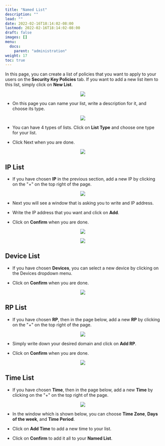 ```yaml
---
title: "Named List"
description: ""
lead: ""
date: 2022-02-16T18:14:02-08:00
lastmod: 2022-02-16T18:14:02-08:00
draft: false
images: []
menu:
  docs:
    parent: "administration"
weight: 17
toc: true
---
```


In this page, you can create a list of policies that you want to apply to your users on the **Security Key Policies** tab.
If you want to add a new list item to this list, simply click on **New List**.

<p align="center">
    <img src="/images/vendor/Panel/namedlist_1.png">
</p>

- On this page you can name your list, write a description for it, and choose its type.

<p align="center">
    <img src="/images/vendor/Panel/namedlist_2.png">
</p>

- You can have 4 types of lists. Click on **List Type** and choose one type for your list.

- Click Next when you are done.

<p align="center">
    <img src="/images/vendor/Panel/namedlist_3.png">
</p>

## IP List

- If you have chosen **IP** in the previous section, add a new IP by clicking on the "+" on the top right of the page.

<p align="center">
    <img src="/images/vendor/Panel/namedlist_4.png">
</p>

- Next you will see a window that is asking you to write and IP address.

- Write the IP address that you want and click on **Add**.

- Click on **Confirm** when you are done.

<p align="center">
    <img src="/images/vendor/Panel/namedlist_5.png">
</p>

<p align="center">
    <img src="/images/vendor/Panel/namedlist_6.png">
</p>

## Device List

- If you have chosen **Devices**, you can select a new device by clicking on the Devices dropdown menu.

- Click on **Confirm** when you are done.

<p align="center">
    <img src="/images/vendor/Panel/namedlist_7.png">
</p>

## RP List

- If you have chosen **RP**, then in the page below, add a new **RP** by clicking on the "+" on the top right of the page.

<p align="center">
    <img src="/images/vendor/Panel/namedlist_8.png">
</p>

- Simply write down your desired domain and click on **Add RP**.

- Click on **Confirm** when you are done.

<p align="center">
    <img src="/images/vendor/Panel/namedlist_10.png">
</p>

## Time List

- If you have chosen **Time**, then in the page below, add a new **Time** by clicking on the "+" on the top right of the page.

<p align="center">
    <img src="/images/vendor/Panel/namedlist_9.png">
</p>

- In the window which is shown below, you can choose **Time Zone**, **Days of the week**, and **Time Period**.

- Click on **Add Time** to add a new time to your list.

- Click on **Confirm** to add it all to your **Named List**.
